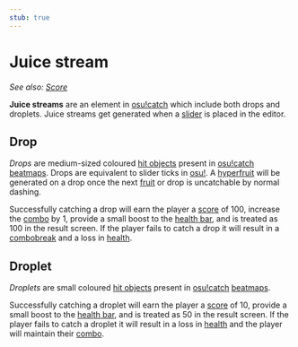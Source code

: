 ```yaml
---
stub: true
---
```


# Juice stream

*See also: [Score](/wiki/Gameplay/Score)*

**Juice streams** are an element in [osu!catch](/wiki/Game_mode/osu!catch) which include both drops and droplets. Juice streams get generated when a [slider](/wiki/Gameplay/Hit_object/Slider) is placed in the editor.

## Drop

*Drops* are medium-sized coloured [hit objects](/wiki/Gameplay/Hit_object) present in [osu!catch](/wiki/Game_mode/osu!catch) [beatmaps](/wiki/Beatmap). Drops are equivalent to slider ticks in [osu!](/wiki/Game_mode/osu!). A [hyperfruit](/wiki/Gameplay/Hit_object/Hyperfruit) will be generated on a drop once the next [fruit](/wiki/Gameplay/Hit_object/Fruit) or drop is uncatchable by normal dashing.

Successfully catching a drop will earn the player a [score](/wiki/Gameplay/Score) of 100, increase the [combo](/wiki/Gameplay/Combo_(score_multiplier)) by 1, provide a small boost to the [health bar](/wiki/Client/Interface/Health_bar), and is treated as 100 in the result screen. If the player fails to catch a drop it will result in a [combobreak](/wiki/Gameplay/Judgement/Combobreak) and a loss in [health](/wiki/Gameplay/Health).

## Droplet

*Droplets* are small coloured [hit objects](/wiki/Gameplay/Hit_object) present in [osu!catch](/wiki/Game_mode/osu!catch) [beatmaps](/wiki/Beatmap). 

Successfully catching a droplet will earn the player a [score](/wiki/Gameplay/Score) of 10, provide a small boost to the [health bar](/wiki/Client/Interface/Health_bar), and is treated as 50 in the result screen. If the player fails to catch a droplet it will result in a loss in [health](/wiki/Gameplay/Health) and the player will maintain their [combo](/wiki/Gameplay/Combo_(score_multiplier)).

<!-- TODO: Explain how droplets get generated -->

<!-- TODO: Add images -->
